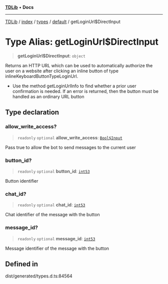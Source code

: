 [**TDLib**](../../../../../../README.md) • **Docs**

***

[TDLib](../../../../../../modules.md) / [index](../../../../../README.md) / [types](../../../README.md) / [default](../README.md) / getLoginUrl$DirectInput

# Type Alias: getLoginUrl$DirectInput

> **getLoginUrl$DirectInput**: `object`

Returns an HTTP URL which can be used to automatically authorize the user on a website after clicking an inline button of type inlineKeyboardButtonTypeLoginUrl.

- Use the method getLoginUrlInfo to find whether a prior user confirmation is needed. If an error is returned, then the button must be handled as an ordinary URL button

## Type declaration

### allow\_write\_access?

> `readonly` `optional` **allow\_write\_access**: [`Bool$Input`](Bool$Input.md)

Pass true to allow the bot to send messages to the current user

### button\_id?

> `readonly` `optional` **button\_id**: [`int53`](int53.md)

Button identifier

### chat\_id?

> `readonly` `optional` **chat\_id**: [`int53`](int53.md)

Chat identifier of the message with the button

### message\_id?

> `readonly` `optional` **message\_id**: [`int53`](int53.md)

Message identifier of the message with the button

## Defined in

dist/generated/types.d.ts:84564
